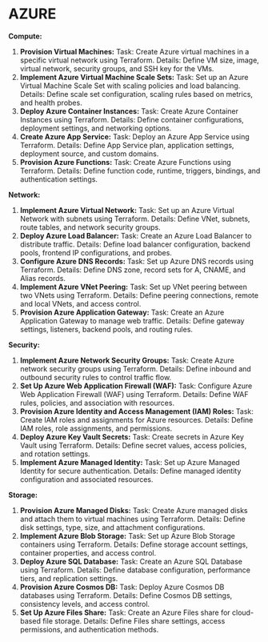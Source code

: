 # AZURE


**Compute:**

1. **Provision Virtual Machines:** Task: Create Azure virtual machines in a specific virtual network using Terraform. Details: Define VM size, image, virtual network, security groups, and SSH key for the VMs.
2. **Implement Azure Virtual Machine Scale Sets:** Task: Set up an Azure Virtual Machine Scale Set with scaling policies and load balancing. Details: Define scale set configuration, scaling rules based on metrics, and health probes.
3. **Deploy Azure Container Instances:** Task: Create Azure Container Instances using Terraform. Details: Define container configurations, deployment settings, and networking options.
4. **Create Azure App Service:** Task: Deploy an Azure App Service using Terraform. Details: Define App Service plan, application settings, deployment source, and custom domains.
5. **Provision Azure Functions:** Task: Create Azure Functions using Terraform. Details: Define function code, runtime, triggers, bindings, and authentication settings.

**Network:**

1. **Implement Azure Virtual Network:** Task: Set up an Azure Virtual Network with subnets using Terraform. Details: Define VNet, subnets, route tables, and network security groups.
1. **Deploy Azure Load Balancer:** Task: Create an Azure Load Balancer to distribute traffic. Details: Define load balancer configuration, backend pools, frontend IP configurations, and probes.
1. **Configure Azure DNS Records:** Task: Set up Azure DNS records using Terraform. Details: Define DNS zone, record sets for A, CNAME, and Alias records.
1. **Implement Azure VNet Peering:** Task: Set up VNet peering between two VNets using Terraform. Details: Define peering connections, remote and local VNets, and access control.
1. **Provision Azure Application Gateway:** Task: Create an Azure Application Gateway to manage web traffic. Details: Define gateway settings, listeners, backend pools, and routing rules.

**Security:**

1. **Implement Azure Network Security Groups:** Task: Create Azure network security groups using Terraform. Details: Define inbound and outbound security rules to control traffic flow.
1. **Set Up Azure Web Application Firewall (WAF):** Task: Configure Azure Web Application Firewall (WAF) using Terraform. Details: Define WAF rules, policies, and association with resources.
1. **Provision Azure Identity and Access Management (IAM) Roles:** Task: Create IAM roles and assignments for Azure resources. Details: Define IAM roles, role assignments, and permissions.
1. **Deploy Azure Key Vault Secrets:** Task: Create secrets in Azure Key Vault using Terraform. Details: Define secret values, access policies, and rotation settings.
1. **Implement Azure Managed Identity:** Task: Set up Azure Managed Identity for secure authentication. Details: Define managed identity configuration and associated resources.

**Storage:**

1. **Provision Azure Managed Disks:** Task: Create Azure managed disks and attach them to virtual machines using Terraform. Details: Define disk settings, type, size, and attachment configurations.
1. **Implement Azure Blob Storage:** Task: Set up Azure Blob Storage containers using Terraform. Details: Define storage account settings, container properties, and access control.
1. **Deploy Azure SQL Database:** Task: Create an Azure SQL Database using Terraform. Details: Define database configuration, performance tiers, and replication settings.
1. **Provision Azure Cosmos DB:** Task: Deploy Azure Cosmos DB databases using Terraform. Details: Define Cosmos DB settings, consistency levels, and access control.
1. **Set Up Azure Files Share:** Task: Create an Azure Files share for cloud-based file storage. Details: Define Files share settings, access permissions, and authentication methods.
